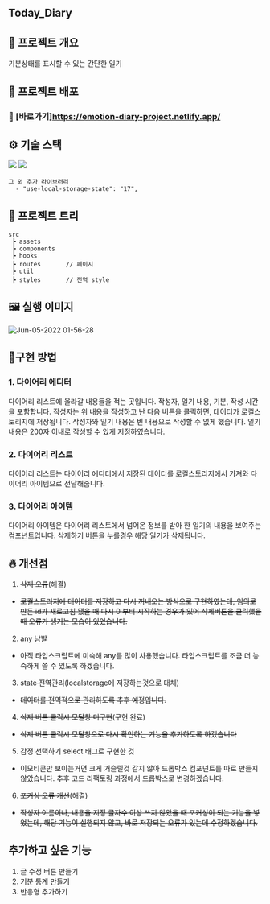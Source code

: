 ## Today_Diary

## 📜 프로젝트 개요
기분상태를 표시할 수 있는 간단한 일기

## 🔗 프로젝트 배포

### 🔗 [바로가기]https://emotion-diary-project.netlify.app/

## ⚙ 기술 스택
  <img src="https://img.shields.io/badge/TypeScript-v4.4.2-blue"/>
  <img src="https://img.shields.io/badge/React-v18.1.0-blue"/>

```
그 외 추가 라이브러리
  - "use-local-storage-state": "17",
```

## 🎄 프로젝트 트리

```
src
 ┣ assets       
 ┣ components   
 ┣ hooks        
 ┣ routes       // 페이지
 ┣ util         
 ┣ styles       // 전역 style
```

## 🖼 실행 이미지

![Jun-05-2022 01-56-28](https://user-images.githubusercontent.com/79175916/172017435-e1b218fd-fe4c-4fd8-9b04-97726b8ef5d9.gif)

## 🔧구현 방법
### 1. 다이어리 에디터
  다이어리 리스트에 올라갈 내용들을 적는 곳입니다. 작성자, 일기 내용, 기분, 작성 시간을 포함합니다.
  작성자는 위 내용을 작성하고 난 다음 버튼을 클릭하면, 데이터가 로컬스토리지에 저장됩니다.
  작성자와 일기 내용은 빈 내용으로 작성할 수 없게 했습니다.
  일기 내용은 200자 이내로 작성할 수 있게 지정하였습니다.

### 2. 다이어리 리스트
  다이어리 리스트는 다이어리 에디터에서 저장된 데이터를 로컬스토리지에서 가져와 다이어리 아이템으로 전달해줍니다.

### 3. 다이어리 아이템
  다이어리 아이템은 다이어리 리스트에서 넘어온 정보를 받아 한 일기의 내용을 보여주는 컴포넌트입니다.
  삭제하기 버튼을 누를경우 해당 일기가 삭제됩니다.

## 🔥 개선점
1.  ~~삭제 오류~~(해결)
- ~~로컬스토리지에 데이터를 저장하고 다시 꺼내오는 방식으로 구현하였는데, 임의로 만든 id가 새로고침 됐을 때 다시 0 부터 시작하는 경우가 있어 삭제버튼을 클릭했을 때 오류가 생기는 모습이 있었습니다.~~
2. any 남발
- 아직 타입스크립트에 미숙해 any를 많이 사용했습니다. 타입스크립트를 조금 더 능숙하게 쓸 수 있도록 하겠습니다.
3. ~~state 전역관리~~(localstorage에 저장하는것으로 대체)
- ~~데이터를 전역적으로 관리하도록 추후 예정입니다.~~
4. ~~삭제 버튼 클릭시 모달창 미구현~~(구현 완료)
- ~~삭제 버튼 클릭시 모달창으로 다시 확인하는 기능을 추가하도록 하겠습니다~~
5. 감정 선택하기 select 태그로 구현한 것
- 이모티콘만 보이는거면 크게 거슬릴것 같지 않아 드롭박스 컴포넌트를 따로 만들지 않았습니다. 추후 코드 리팩토링 과정에서 드롭박스로 변경하겠습니다.
6.  ~~포커싱 오류 개선~~(해결)
- ~~작성자 이름이나, 내용을 지정 글자수 이상 쓰지 않았을 때 포커싱이 되는 기능을 넣었는데, 해당 기능이 실행되지 않고, 바로 저장되는 오류가 있는데 수정하겠습니다.~~

## 추가하고 싶은 기능
1. 글 수정 버튼 만들기
2. 기분 통계 만들기
3. 반응형 추가하기
